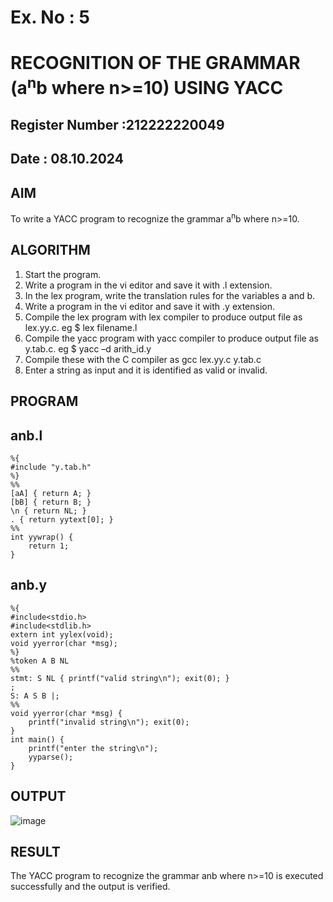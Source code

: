 # Ex. No : 5	
# RECOGNITION OF THE GRAMMAR (a<sup>n</sup>b where n>=10) USING YACC
## Register Number :212222220049
## Date : 08.10.2024

## AIM   
To write a YACC program to recognize the grammar a<sup>n</sup>b where n>=10.

## ALGORITHM
1.	Start the program.
2.	Write a program in the vi editor and save it with .l extension.
3.	In the lex program, write the translation rules for the variables a and b.
4.	Write a program in the vi editor and save it with .y extension.
5.	Compile the lex program with lex compiler to produce output file as lex.yy.c. eg $ lex filename.l
6.	Compile the yacc program with yacc compiler to produce output file as y.tab.c. eg $ yacc –d arith_id.y
7.	Compile these with the C compiler as gcc lex.yy.c y.tab.c
8.	Enter a string as input and it is identified as valid or invalid.
 
## PROGRAM
## anb.l
```
%{
#include "y.tab.h"
%}
%%
[aA] { return A; }
[bB] { return B; }
\n { return NL; }
. { return yytext[0]; }
%%
int yywrap() {
    return 1;
}
```
## anb.y
```
%{
#include<stdio.h>
#include<stdlib.h>
extern int yylex(void); 
void yyerror(char *msg); 
%}
%token A B NL
%%
stmt: S NL { printf("valid string\n"); exit(0); }
;
S: A S B |;
%%
void yyerror(char *msg) {
    printf("invalid string\n"); exit(0);
}
int main() {
    printf("enter the string\n");
    yyparse();
}
```
## OUTPUT 
![image](https://github.com/user-attachments/assets/0b576c92-e14e-4970-a8c4-ba599ad93118)

## RESULT
The YACC program to recognize the grammar anb where n>=10 is executed successfully and the output is verified.

